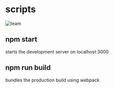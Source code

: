 # scripts

![team](https://user-images.githubusercontent.com/75996017/171959649-c417eed1-275e-4c99-931c-8296ee7fd9dc.gif)

## npm start

starts the development server on localhost:3000

## npm run build

bundles the production build using webpack
